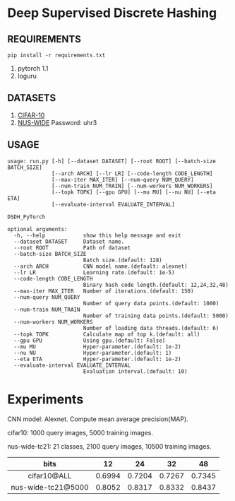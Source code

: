 # Deep Supervised Discrete Hashing

## REQUIREMENTS
`pip install -r requirements.txt`

1. pytorch 1.1
2. loguru

## DATASETS
1. [CIFAR-10](https://www.cs.toronto.edu/~kriz/cifar.html)
2. [NUS-WIDE](https://pan.baidu.com/s/1f9mKXE2T8XpIq8p7y8Fa6Q) Password: uhr3

## USAGE
```
usage: run.py [-h] [--dataset DATASET] [--root ROOT] [--batch-size BATCH_SIZE]
              [--arch ARCH] [--lr LR] [--code-length CODE_LENGTH]
              [--max-iter MAX_ITER] [--num-query NUM_QUERY]
              [--num-train NUM_TRAIN] [--num-workers NUM_WORKERS]
              [--topk TOPK] [--gpu GPU] [--mu MU] [--nu NU] [--eta ETA]
              [--evaluate-interval EVALUATE_INTERVAL]

DSDH_PyTorch

optional arguments:
  -h, --help            show this help message and exit
  --dataset DATASET     Dataset name.
  --root ROOT           Path of dataset
  --batch-size BATCH_SIZE
                        Batch size.(default: 128)
  --arch ARCH           CNN model name.(default: alexnet)
  --lr LR               Learning rate.(default: 1e-5)
  --code-length CODE_LENGTH
                        Binary hash code length.(default: 12,24,32,48)
  --max-iter MAX_ITER   Number of iterations.(default: 150)
  --num-query NUM_QUERY
                        Number of query data points.(default: 1000)
  --num-train NUM_TRAIN
                        Number of training data points.(default: 5000)
  --num-workers NUM_WORKERS
                        Number of loading data threads.(default: 6)
  --topk TOPK           Calculate map of top k.(default: all)
  --gpu GPU             Using gpu.(default: False)
  --mu MU               Hyper-parameter.(default: 1e-2)
  --nu NU               Hyper-parameter.(default: 1)
  --eta ETA             Hyper-parameter.(default: 1e-2)
  --evaluate-interval EVALUATE_INTERVAL
                        Evaluation interval.(default: 10)
```

# Experiments
CNN model: Alexnet. Compute mean average precision(MAP).

cifar10: 1000 query images, 5000 training images.

nus-wide-tc21: 21 classes, 2100 query images, 10500 training images.

 bits | 12 | 24 | 32 | 48  
   :-:   |  :-:    |   :-:   |   :-:   |   :-:     
cifar10@ALL | 0.6994 | 0.7204 | 0.7267 | 0.7345
nus-wide-tc21@5000 | 0.8052| 0.8317 | 0.8332 | 0.8437
